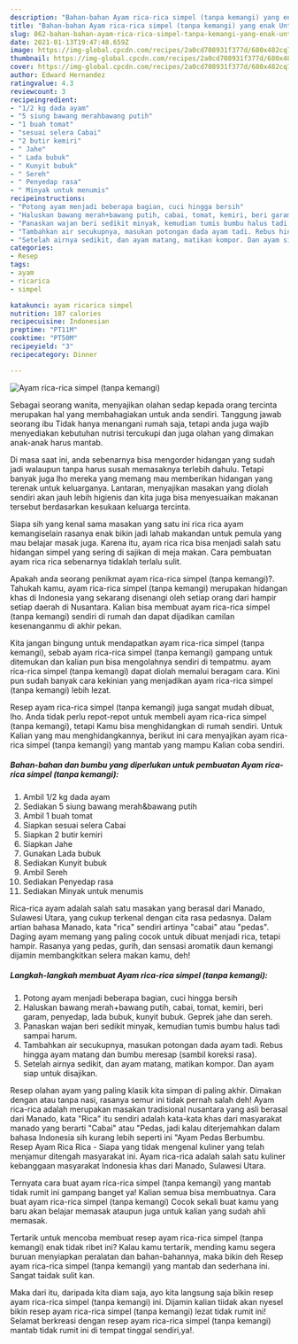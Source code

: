 ```yaml
---
description: "Bahan-bahan Ayam rica-rica simpel (tanpa kemangi) yang enak Untuk Jualan"
title: "Bahan-bahan Ayam rica-rica simpel (tanpa kemangi) yang enak Untuk Jualan"
slug: 862-bahan-bahan-ayam-rica-rica-simpel-tanpa-kemangi-yang-enak-untuk-jualan
date: 2021-01-13T19:47:48.659Z
image: https://img-global.cpcdn.com/recipes/2a0cd708931f377d/680x482cq70/ayam-rica-rica-simpel-tanpa-kemangi-foto-resep-utama.jpg
thumbnail: https://img-global.cpcdn.com/recipes/2a0cd708931f377d/680x482cq70/ayam-rica-rica-simpel-tanpa-kemangi-foto-resep-utama.jpg
cover: https://img-global.cpcdn.com/recipes/2a0cd708931f377d/680x482cq70/ayam-rica-rica-simpel-tanpa-kemangi-foto-resep-utama.jpg
author: Edward Hernandez
ratingvalue: 4.3
reviewcount: 3
recipeingredient:
- "1/2 kg dada ayam"
- "5 siung bawang merahbawang putih"
- "1 buah tomat"
- "sesuai selera Cabai"
- "2 butir kemiri"
- " Jahe"
- " Lada bubuk"
- " Kunyit bubuk"
- " Sereh"
- " Penyedap rasa"
- " Minyak untuk menumis"
recipeinstructions:
- "Potong ayam menjadi beberapa bagian, cuci hingga bersih"
- "Haluskan bawang merah+bawang putih, cabai, tomat, kemiri, beri garam, penyedap, lada bubuk, kunyit bubuk. Geprek jahe dan sereh."
- "Panaskan wajan beri sedikit minyak, kemudian tumis bumbu halus tadi sampai harum."
- "Tambahkan air secukupnya, masukan potongan dada ayam tadi. Rebus hingga ayam matang dan bumbu meresap (sambil koreksi rasa)."
- "Setelah airnya sedikit, dan ayam matang, matikan kompor. Dan ayam siap untuk disajikan."
categories:
- Resep
tags:
- ayam
- ricarica
- simpel

katakunci: ayam ricarica simpel 
nutrition: 187 calories
recipecuisine: Indonesian
preptime: "PT11M"
cooktime: "PT50M"
recipeyield: "3"
recipecategory: Dinner

---
```



![Ayam rica-rica simpel (tanpa kemangi)](https://img-global.cpcdn.com/recipes/2a0cd708931f377d/680x482cq70/ayam-rica-rica-simpel-tanpa-kemangi-foto-resep-utama.jpg)

Sebagai seorang wanita, menyajikan olahan sedap kepada orang tercinta merupakan hal yang membahagiakan untuk anda sendiri. Tanggung jawab seorang ibu Tidak hanya menangani rumah saja, tetapi anda juga wajib menyediakan kebutuhan nutrisi tercukupi dan juga olahan yang dimakan anak-anak harus mantab.

Di masa  saat ini, anda sebenarnya bisa mengorder hidangan yang sudah jadi walaupun tanpa harus susah memasaknya terlebih dahulu. Tetapi banyak juga lho mereka yang memang mau memberikan hidangan yang terenak untuk keluarganya. Lantaran, menyajikan masakan yang diolah sendiri akan jauh lebih higienis dan kita juga bisa menyesuaikan makanan tersebut berdasarkan kesukaan keluarga tercinta. 

Siapa sih yang kenal sama masakan yang satu ini rica rica ayam kemangiselain rasanya enak bikin jadi lahab makandan untuk pemula yang mau belajar masak juga. Karena itu, ayam rica rica bisa menjadi salah satu hidangan simpel yang sering di sajikan di meja makan. Cara pembuatan ayam rica rica sebenarnya tidaklah terlalu sulit.

Apakah anda seorang penikmat ayam rica-rica simpel (tanpa kemangi)?. Tahukah kamu, ayam rica-rica simpel (tanpa kemangi) merupakan hidangan khas di Indonesia yang sekarang disenangi oleh setiap orang dari hampir setiap daerah di Nusantara. Kalian bisa membuat ayam rica-rica simpel (tanpa kemangi) sendiri di rumah dan dapat dijadikan camilan kesenanganmu di akhir pekan.

Kita jangan bingung untuk mendapatkan ayam rica-rica simpel (tanpa kemangi), sebab ayam rica-rica simpel (tanpa kemangi) gampang untuk ditemukan dan kalian pun bisa mengolahnya sendiri di tempatmu. ayam rica-rica simpel (tanpa kemangi) dapat diolah memalui beragam cara. Kini pun sudah banyak cara kekinian yang menjadikan ayam rica-rica simpel (tanpa kemangi) lebih lezat.

Resep ayam rica-rica simpel (tanpa kemangi) juga sangat mudah dibuat, lho. Anda tidak perlu repot-repot untuk membeli ayam rica-rica simpel (tanpa kemangi), tetapi Kamu bisa menghidangkan di rumah sendiri. Untuk Kalian yang mau menghidangkannya, berikut ini cara menyajikan ayam rica-rica simpel (tanpa kemangi) yang mantab yang mampu Kalian coba sendiri.

<!--inarticleads1-->

##### Bahan-bahan dan bumbu yang diperlukan untuk pembuatan Ayam rica-rica simpel (tanpa kemangi):

1. Ambil 1/2 kg dada ayam
1. Sediakan 5 siung bawang merah&amp;bawang putih
1. Ambil 1 buah tomat
1. Siapkan sesuai selera Cabai
1. Siapkan 2 butir kemiri
1. Siapkan  Jahe
1. Gunakan  Lada bubuk
1. Sediakan  Kunyit bubuk
1. Ambil  Sereh
1. Sediakan  Penyedap rasa
1. Sediakan  Minyak untuk menumis


Rica-rica ayam adalah salah satu masakan yang berasal dari Manado, Sulawesi Utara, yang cukup terkenal dengan cita rasa pedasnya. Dalam artian bahasa Manado, kata &#34;rica&#34; sendiri artinya &#34;cabai&#34; atau &#34;pedas&#34;. Daging ayam memang yang paling cocok untuk dibuat menjadi rica, tetapi hampir. Rasanya yang pedas, gurih, dan sensasi aromatik daun kemangi dijamin membangkitkan selera makan kamu, deh! 

<!--inarticleads2-->

##### Langkah-langkah membuat Ayam rica-rica simpel (tanpa kemangi):

1. Potong ayam menjadi beberapa bagian, cuci hingga bersih
1. Haluskan bawang merah+bawang putih, cabai, tomat, kemiri, beri garam, penyedap, lada bubuk, kunyit bubuk. Geprek jahe dan sereh.
1. Panaskan wajan beri sedikit minyak, kemudian tumis bumbu halus tadi sampai harum.
1. Tambahkan air secukupnya, masukan potongan dada ayam tadi. Rebus hingga ayam matang dan bumbu meresap (sambil koreksi rasa).
1. Setelah airnya sedikit, dan ayam matang, matikan kompor. Dan ayam siap untuk disajikan.


Resep olahan ayam yang paling klasik kita simpan di paling akhir. Dimakan dengan atau tanpa nasi, rasanya semur ini tidak pernah salah deh! Ayam rica-rica adalah merupakan masakan tradisional nusantara yang asli berasal dari Manado, kata &#34;Rica&#34; itu sendiri adalah kata-kata khas dari masyarakat manado yang berarti &#34;Cabai&#34; atau &#34;Pedas, jadi kalau diterjemahkan dalam bahasa Indonesia sih kurang lebih seperti ini &#34;Ayam Pedas Berbumbu. Resep Ayam Rica Rica - Siapa yang tidak mengenal kuliner yang telah menjamur ditengah masyarakat ini. Ayam rica-rica adalah salah satu kuliner kebanggaan masyarakat Indonesia khas dari Manado, Sulawesi Utara. 

Ternyata cara buat ayam rica-rica simpel (tanpa kemangi) yang mantab tidak rumit ini gampang banget ya! Kalian semua bisa membuatnya. Cara buat ayam rica-rica simpel (tanpa kemangi) Cocok sekali buat kamu yang baru akan belajar memasak ataupun juga untuk kalian yang sudah ahli memasak.

Tertarik untuk mencoba membuat resep ayam rica-rica simpel (tanpa kemangi) enak tidak ribet ini? Kalau kamu tertarik, mending kamu segera buruan menyiapkan peralatan dan bahan-bahannya, maka bikin deh Resep ayam rica-rica simpel (tanpa kemangi) yang mantab dan sederhana ini. Sangat taidak sulit kan. 

Maka dari itu, daripada kita diam saja, ayo kita langsung saja bikin resep ayam rica-rica simpel (tanpa kemangi) ini. Dijamin kalian tiidak akan nyesel bikin resep ayam rica-rica simpel (tanpa kemangi) lezat tidak rumit ini! Selamat berkreasi dengan resep ayam rica-rica simpel (tanpa kemangi) mantab tidak rumit ini di tempat tinggal sendiri,ya!.

